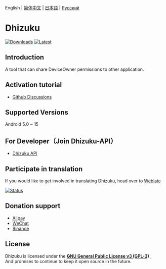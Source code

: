 English | [简体中文](README_zh_rCN.md) | [日本語](README_ja.md) | [Русский](README_ru.md)

# Dhizuku

[![Downloads](https://img.shields.io/github/downloads/iamr0s/Dhizuku/total?label=Downloads)](https://github.com/iamr0s/Dhizuku/releases)
[![Latest](https://img.shields.io/github/v/release/iamr0s/Dhizuku?label=Lastest)](https://github.com/iamr0s/Dhizuku/releases/latest)

## Introduction

A tool that can share DeviceOwner permissions to other application.

## Activation tutorial

- [Github Discussions](https://github.com/iamr0s/Dhizuku/discussions/19)

## Supported Versions

Android 5.0 ~ 15

## For Developer（Join Dhizuku-API）

- [Dhizuku API](https://github.com/iamr0s/Dhizuku-API)

## Participate in translation

If you would like to get involved in translating Dhizuku, head over to [Weblate](https://hosted.weblate.org/engage/dhizuku/)

[![Status](https://hosted.weblate.org/widgets/dhizuku/-/multi-auto.svg)](https://hosted.weblate.org/engage/dhizuku/)

## Donation support

- [Alipay](https://qr.alipay.com/fkx18580lfpydiop04dze47)
- [WeChat](https://missuo.ru/file/fee5df1381671c996b127.png)
- [Binance](https://missuo.ru/file/28368c28d4ff28d59ed4b.jpg)

## License

Dhizuku is licensed under the [**GNU General Public License v3 (GPL-3)**](http://www.gnu.org/copyleft/gpl.html) , And promises to continue to keep it open source in the future.
